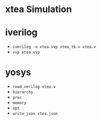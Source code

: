 # xtea Simulation

# iverilog 
* `iverilog -o xtea.vvp xtea_tb.v xtea.v`
* `vvp xtea.vvp`

# yosys
* `read_verilog xtea.v`
* `hierarchy`
* `proc`
* `memory`
* `opt`
* `write_json xtea.json`

